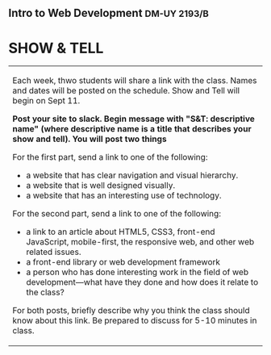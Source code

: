 ## Intro to Web Development <small>DM-UY 2193/B</small>

# SHOW & TELL

<table>
<tr>
<td><p>Each week, thwo students will share a link with the class. Names and dates will be posted on the schedule. Show and Tell will begin on Sept 11.</p>
<p><b>Post your site to slack. Begin message with "S&amp;T: descriptive name" (where descriptive name is a title that describes your show and tell). You will post two things</b></p>

For the first part, send a link to one of the following:
<ul>
<li>a website that has clear navigation and visual hierarchy.</li>
<li>a website that is well designed visually.</li>
<li>a website that has an interesting use of technology.</li>
</ul>
For the second part, send a link to one of the following:
<ul>
<li>a link to an article about HTML5, CSS3, front-end JavaScript, mobile-first, the responsive web, and other web related issues.
</li>
<li>a front-end library or web development framework
</li>
<li>a person who has done interesting work in the field of web development—what have they done and how does it relate to the class?
</li>
</ul>
<p>For both posts, briefly describe why you think the class should know about this link. Be prepared to discuss for 5-10 minutes in class.
</td>
</tr>
</table>









